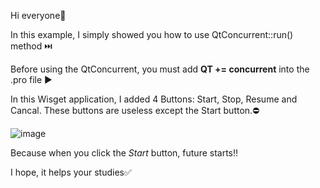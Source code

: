 Hi everyone:nazar_amulet:	

In this example, I simply showed you how to use QtConcurrent::run() method :next_track_button:	

Before using the QtConcurrent, you must add **QT += concurrent** into the .pro file :arrow_forward:

In this Wisget application, I added 4 Buttons: Start, Stop, Resume and Cancal. These buttons are useless except the Start button.:no_entry:

![image](https://user-images.githubusercontent.com/91613858/220562874-305e2d49-4b9a-487b-bf64-1a424e886242.png)

Because when you click the _Start_ button, future starts:bangbang: 

I hope, it helps your studies:white_check_mark:	

